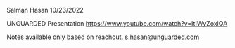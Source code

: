 Salman Hasan
10/23/2022


UNGUARDED Presentation 
https://www.youtube.com/watch?v=ItIWyZoxlQA

Notes available only based on reachout. s.hasan@unguarded.com
